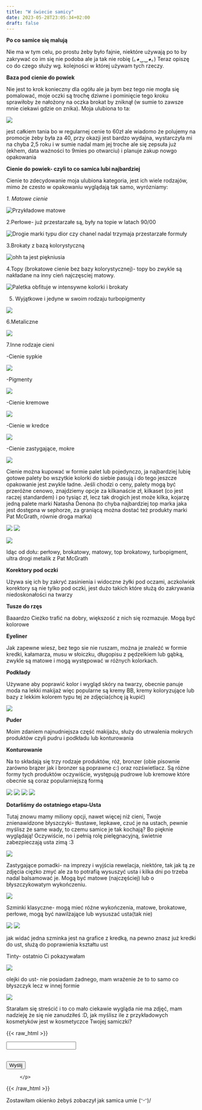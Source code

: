 ```yaml
---
title: "W świecie samicy"
date: 2023-05-28T23:05:34+02:00
draft: false
---
```

**Po co samice się malują**

Nie ma w tym celu, po prostu żeby było fajnie, niektóre używają po to by zakrywać co im się nie podoba ale ja tak nie robię (｡◕‿‿◕｡)
Teraz opiszę co do czego służy wg. kolejności w której używam tych rzeczy.

**Baza pod cienie do powiek**

Nie jest to krok konieczny dla ogółu ale ja bym bez tego nie mogła się pomalować, moje oczki są trochę  dziwne i pominięcie tego kroku sprawiłoby że nałożony na oczka brokat by zniknął (w sumie to zawsze mnie ciekawi gdzie on znika).
Moja ulubiona to ta: 

![](/kokpit/media/bazka.jpg)

jest całkiem tania bo w regularnej cenie to 60zł ale wiadomo że polujemy na promocje żeby była za 40, przy okazji jest bardzo wydajna, 
wystarczyła mi na chyba 2,5 roku i w sumie nadal mam jej troche ale się zepsuła już (ekhem, data ważności to 9mies po otwarciu) i 
planuje zakup nowgo opakowania

**Cienie do powiek- czyli to co samica lubi najbardziej**

Cienie to zdecydowanie moja ulubiona kategoria, jest ich wiele rodzajów, mimo że czesto w opakowaniu wyglądają tak samo, wyrózniamy:

*1. Matowe cienie*

![Przykładowe matowe](/kokpit/media/mat.jpg)


2.Perłowe- już przestarzałe są, były na topie w latach 90/00

![Drogie marki typu dior czy chanel nadal trzymaja przestarzałe formuły](/kokpit/media/perlowe.jpg)



3.Brokaty z bazą kolorystyczną



![ohh ta jest piękniusia](/kokpit/media/norvinapalette.jpg)



4.Topy (brokatowe cienie bez bazy kolorystycznej)- topy bo zwykle są nakładane na inny cień najczęsciej matowy.



![Paletka obfituje w intensywne kolorki i brokaty](/kokpit/media/brokaty.jpg)


5. Wyjątkowe i jedyne w swoim rodzaju turbopigmenty

![](/kokpit/media/Turbopigment.jpg)

6.Metaliczne


![](/kokpit/media/metalik.jpg)


7.Inne rodzaje cieni

-Cienie sypkie


![](/kokpit/media/sypki.jpg)

-Pigmenty

![](/kokpit/media/pigment.jpg)

-Cienie kremowe

![](/kokpit/media/metalicznyplyn.jpg)


-Cienie w kredce


![](/kokpit/media/kredki.jpg)

-Cienie zastygające, mokre

![](/kokpit/media/rem.jpg)





 Cienie można kupować w formie palet lub pojedynczo, ja najbardziej lubię gotowe palety bo wszytkie kolorki do siebie pasują i do tego jeszcze opakowanie jest zwykle ładne. Jeśli chodzi o ceny, palety mogą być przeróżne cenowo, znajdziemy opcje za kilkanaście zł, kilkaset (co jest raczej standardem) i po tysiąc zł, lecz tak drogich jest może kilka, kojarzę jedną palete marki Natasha Denona (to chyba najbardziej top marka jaka jest dostępna w sephorze, za graniącą można dostać też produkty marki Pat McGrath, równie droga marka)

![](/kokpit/media/droga.jpg)
![](/kokpit/media/przykdrogpal.jpg)

![](/kokpit/media/lapka.jpg)


Idąc od dołu: perłowy, brokatowy, matowy, top brokatowy, turbopigment, ultra drogi metalik z Pat McGrath


**Korektory pod oczki**


Używa się ich by zakryć zasinienia i widoczne żyłki pod oczami, aczkolwiek korektory są nie tylko pod oczki, jest dużo takich które służą do zakrywania niedoskonałości na twarzy 

**Tusze do rzęs**


Baaardzo Cieżko trafić na dobry, większość z nich się rozmazuje. Mogą być kolorowe


**Eyeliner**

Jak zapewne wiesz, bez tego sie nie ruszam, można je znaleźć w formie kredki, kałamarza, musu w słoiczku, długopisu z pędzelkiem lub gąbką, zwykle są matowe i mogą występować w różnych kolorkach.


**Podkłady**

Używane aby poprawić kolor i wygląd skóry na twarzy, obecnie panuje moda na lekki makijaż więc popularne są kremy BB, kremy koloryzujące lub bazy z lekkim kolorem typu tej ze zdjęcia(chcę ją kupić)


![](/kokpit/media/twarz.jpg)



**Puder**

Moim zdaniem najnudniejsza część makijażu, służy do utrwalenia mokrych produktów czyli pudru i podkładu lub konturowania



**Konturowanie**


Na to składają się trzy rodzaje produktów, róż, bronzer (obie pisownie zarówno brązer jak i bronzer są poprawne c:) oraz rozświetlacz.
Są różne formy tych produktów oczywiście, występują pudrowe lub kremowe które obecnie są coraz popularniejszą formą


![](/kokpit/media/kontur.jpg)
![](/kokpit/media/rozswietlacz.jpg)
![](/kokpit/media/roz.jpg)
![](/kokpit/media/bronzer.jpg)


**Dotarliśmy do ostatniego etapu-Usta**

Tutaj znowu mamy miliony opcji, nawet więcej niż cieni, Twoje znienawidzone błyszczyki- tłustawe, lepkawe, czuć je na ustach, pewnie myślisz że same wady, to czemu samice je tak kochają? Bo pięknie wyglądają! Oczywiście, no i pełnią rolę pielęgnacyjną, świetnie zabezpieczają usta zimą :3 

![](/kokpit/media/blyszczyk.jpg)


 Zastygające pomadki- na imprezy i wyjścia rewelacja, niektóre, tak jak tą ze zdjęcia cięzko zmyć ale za to potrafią wysuszyć usta i kilka dni po trzeba nadal balsamować je. Mogą być matowe (najczęściej) lub o błyszczykowatym wykończeniu.

![](/kokpit/media/pomadka.jpg)



Szminki klasyczne- mogą mieć róźne wykończenia, matowe, brokatowe, perłowe, mogą być nawilżające lub wysuszać usta(tak nie)

![](/kokpit/media/szminka1.jpg)
![](/kokpit/media/szminka2.jpg)

jak widać jedna szminka jest na grafice z kredką, na pewno znasz już kredki do ust, służą do poprawienia kształtu ust

Tinty- ostatnio Ci pokazywałam

![](/kokpit/media/tint.jpg)


olejki do ust- nie posiadam żadnego, mam wrażenie że to to samo co błyszczyk lecz w innej formie 

![](/kokpit/media/olejek.jpg)


Starałam się streścić i to co mało ciekawie wygląda nie ma  zdjęć, mam nadzieję że się nie zanudziłeś :D, jak myślisz ile z przykładowych kosmetyków jest w kosmetyczce Twojej samiczki? 

{{< raw_html >}}
  <p><form action="...">
	<input name="nazwa">
</form> <td colspan="2" style="text-align: center"><br>
		<input type="submit" value="Wyślij">
        <form action="">
	
         </p>
{{< /raw_html >}}

Zostawiłam okienko żebyś zobaczył jak samica umie \(ᵔᵕᵔ)/